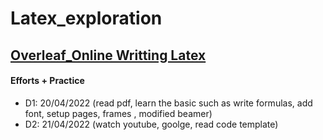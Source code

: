 # Latex_exploration

## [Overleaf_Online Writting Latex](https://www.overleaf.com/)
#### Efforts + Practice
- D1: 20/04/2022 (read pdf, learn the basic such as write formulas, add font, setup pages, frames , modified beamer)
- D2: 21/04/2022 (watch youtube, goolge, read  code template)
